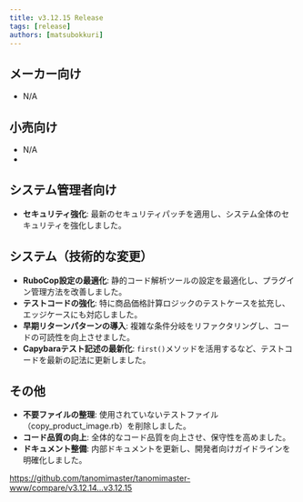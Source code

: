 ```yaml
---
title: v3.12.15 Release
tags: [release]
authors: [matsubokkuri]
---
```



## メーカー向け

- N/A

## 小売向け

- N/A
-
## システム管理者向け

- **セキュリティ強化**: 最新のセキュリティパッチを適用し、システム全体のセキュリティを強化しました。

## システム（技術的な変更）

- **RuboCop設定の最適化**: 静的コード解析ツールの設定を最適化し、プラグイン管理方法を改善しました。
- **テストコードの強化**: 特に商品価格計算ロジックのテストケースを拡充し、エッジケースにも対応しました。
- **早期リターンパターンの導入**: 複雑な条件分岐をリファクタリングし、コードの可読性を向上させました。
- **Capybaraテスト記述の最新化**: `first()`メソッドを活用するなど、テストコードを最新の記法に更新しました。

## その他

- **不要ファイルの整理**: 使用されていないテストファイル（copy_product_image.rb）を削除しました。
- **コード品質の向上**: 全体的なコード品質を向上させ、保守性を高めました。
- **ドキュメント整備**: 内部ドキュメントを更新し、開発者向けガイドラインを明確化しました。


https://github.com/tanomimaster/tanomimaster-www/compare/v3.12.14...v3.12.15
